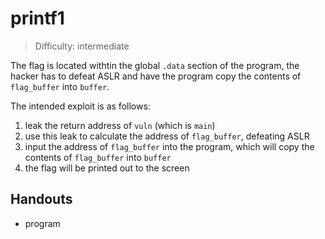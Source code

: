# printf1

>Difficulty: intermediate

The flag is located withtin the global `.data` section of the program, the hacker has to defeat ASLR and have the program copy the contents of `flag_buffer` into `buffer`.

The intended exploit is as follows:

1. leak the return address of `vuln` (which is `main`)
1. use this leak to calculate the address of `flag_buffer`, defeating ASLR
1. input the address of `flag_buffer` into the program, which will copy the contents of `flag_buffer` into `buffer`
1. the flag will be printed out to the screen

## Handouts

- program
